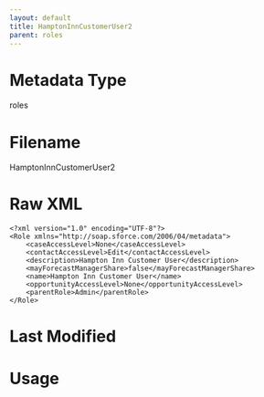 ```yaml
---
layout: default
title: HamptonInnCustomerUser2
parent: roles
---
```

# Metadata Type
roles


# Filename 
HamptonInnCustomerUser2


# Raw XML
```
<?xml version="1.0" encoding="UTF-8"?>
<Role xmlns="http://soap.sforce.com/2006/04/metadata">
    <caseAccessLevel>None</caseAccessLevel>
    <contactAccessLevel>Edit</contactAccessLevel>
    <description>Hampton Inn Customer User</description>
    <mayForecastManagerShare>false</mayForecastManagerShare>
    <name>Hampton Inn Customer User</name>
    <opportunityAccessLevel>None</opportunityAccessLevel>
    <parentRole>Admin</parentRole>
</Role>
```


# Last Modified


# Usage
